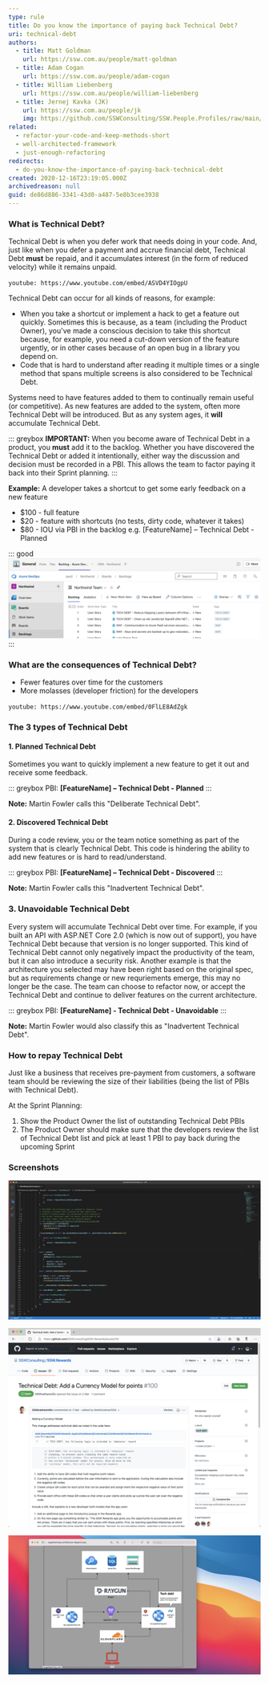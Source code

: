 ```yaml
---
type: rule
title: Do you know the importance of paying back Technical Debt?
uri: technical-debt
authors:
  - title: Matt Goldman
    url: https://ssw.com.au/people/matt-goldman
  - title: Adam Cogan
    url: https://ssw.com.au/people/adam-cogan
  - title: William Liebenberg
    url: https://ssw.com.au/people/william-liebenberg
  - title: Jernej Kavka (JK)
    url: https://ssw.com.au/people/jk
    img: https://github.com/SSWConsulting/SSW.People.Profiles/raw/main/Jernej-Kavka/Images/Jernej-Kavka-Profile.jpg
related:
  - refactor-your-code-and-keep-methods-short
  - well-architected-framework
  - just-enough-refactoring
redirects:
  - do-you-know-the-importance-of-paying-back-technical-debt
created: 2020-12-16T23:19:05.000Z
archivedreason: null
guid: de86d886-3341-43d0-a487-5e8b3cee3938
---
```

### What is Technical Debt?

Technical Debt is when you defer work that needs doing in your code. And, just like when you defer a payment and accrue financial debt, Technical Debt **must** be repaid, and it accumulates interest (in the form of reduced velocity) while it remains unpaid.

`youtube: https://www.youtube.com/embed/ASVD4YIOgpU`

<!--endintro-->

Technical Debt can occur for all kinds of reasons, for example:

* When you take a shortcut or implement a hack to get a feature out quickly. Sometimes this is because, as a team (including the Product Owner), you've made a conscious decision to take this shortcut because, for example, you need a cut-down version of the feature urgently, or in other cases because of an open bug in a library you depend on.
* Code that is hard to understand after reading it multiple times or a single method that spans multiple screens is also considered to be Technical Debt.

Systems need to have features added to them to continually remain useful (or competitive). As new features are added to the system, often more Technical Debt will be introduced. But as any system ages, it **will** accumulate Technical Debt.

::: greybox
**IMPORTANT:** When you become aware of Technical Debt in a product, you **must** add it to the backlog. Whether you have discovered the Technical Debt or added it intentionally, either way the discussion and decision must be recorded in a PBI. This allows the team to factor paying it back into their Sprint planning.
:::

**Example:** A developer takes a shortcut to get some early feedback on a new feature

* $100 - full feature
* $20 - feature with shortcuts (no tests, dirty code, whatever it takes)
* $80 - IOU via PBI in the backlog e.g. \[FeatureName] – Technical Debt - Planned

::: good
![Figure: Good example - Technical Debt is very visible to the Product Owner](/rules/technical-debt/waf-tech-debt-backlog-northwind.png)
:::

### What are the consequences of Technical Debt?

* Fewer features over time for the customers
* More molasses (developer friction) for the developers

`youtube: https://www.youtube.com/embed/0FlLE8AdZgk`

### The 3 types of Technical Debt

#### 1. Planned Technical Debt

Sometimes you want to quickly implement a new feature to get it out and receive some feedback.

::: greybox
PBI: **\[FeatureName] – Technical Debt - Planned** 
:::

**Note:** Martin Fowler calls this "Deliberate Technical Debt".

#### 2. Discovered Technical Debt

During a code review, you or the team notice something as part of the system that is clearly Technical Debt. This code is hindering the ability to add new features or is hard to read/understand.

::: greybox
PBI: **\[FeatureName] – Technical Debt - Discovered** 
:::

**Note:** Martin Fowler calls this "Inadvertent Technical Debt".

### 3. Unavoidable Technical Debt

Every system will accumulate Technical Debt over time. For example, if you built an API with ASP.NET Core 2.0 (which is now out of support), you have Technical Debt because that version is no longer supported. This kind of Technical Debt cannot only negatively impact the productivity of the team, but it can also introduce a security risk. Another example is that the architecture you selected may have been right based on the original spec, but as requirements change or new requriements emerge, this may no longer be the case. The team can choose to refactor now, or accept the Technical Debt and continue to deliver features on the current architecture.

::: greybox
PBI: **\[FeatureName] - Technical Debt - Unavoidable**
:::

**Note:** Martin Fowler would also classify this as "Inadvertent Technical Debt".

### How to repay Technical Debt

Just like a business that receives pre-payment from customers, a software team should be reviewing the size of their liabilities (being the list of PBIs with Technical Debt).

At the Sprint Planning:

1. Show the Product Owner the list of outstanding Technical Debt PBIs
2. The Product Owner should make sure that the developers review the list of Technical Debt list and pick at least 1 PBI to pay back during the upcoming Sprint

### Screenshots

![Figure: Screenshot of code with Technical Debt comment and link to GitHub issue](/rules/technical-debt/techdebt-github.png)

![Figure: Screenshot of Technical Debt on backlog](/rules/technical-debt/techdebt-backlog.png)

![Figure: SugarLearning architecture diagram](/rules/technical-debt/techdebt-architecture.png)

